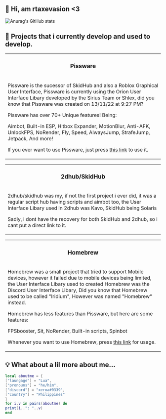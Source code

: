 ## 👋 Hi, am rtaxevasion <3
![Anurag's GitHub stats](https://github-readme-stats.vercel.app/api?username=AnAvaragelilmemer&show_icons=true&theme=tokyonight)
## 📃 Projects that i currently develop and used to develop.

<table><tr><td><h3 align='center'>Pissware</h2></tr></td>

<tr><td>

Pissware is the sucessor of SkidHub and also a Roblox Graphical User Interface, Pissware is currently using the Orion User Interface Libary developed by the Sirius Team or Shlex, did you know that Pissware was created on 13/11/22 at 9:27 PM?

  

Pissware has over 70+ Unique features! Being:

  

  Aimbot, Built-in ESP, Hitbox Expander, MotionBlur, Anti-AFK, UnlockFPS, NoRender, Fly, Speed, AlwaysJump, StrafeJump, Jetpack, And more!

  

  If you ever want to use Pissware, just press [this link](https://github.com/AnAvaragelilmemer/Pissware/blob/main/Utility/Misc/mobilescript.lua?raw=true) to use it.

  

</td></tr></table>

<table><tr><td><h3 align='center'>2dhub/SkidHub</h2></tr></td>

<tr><td>

  2dhub/skidhub was my, if not the first project i ever did, it was a regular script hub having scripts and aimbot too, the User Interface Libary used in 2dhub was Kavo, SkidHub being Solaris

 Sadly, i dont have the recovery for both SkidHub and 2dhub, so i cant put a direct link to it.
</td></tr></table>


<table><tr><td><h3 align='center'>Homebrew</h2></tr></td>

<tr><td>

Homebrew was a small project that tried to support Mobile devices, however it failed due to mobile devices being limited, the User Interface Libary used to created Homebrew was the Discord User Interface Libary, Did you know that Homebrew used to be called "Iridium", However was named "Homebrew" instead.

  

Homebrew has less features than Pissware, but here are some features:

  FPSbooster, Sit, NoRender, Built-in scripts, Spinbot

 

  Whenever you want to use Homebrew, press [this link](https://github.com/AnAvaragelilmemer/homebrew/blob/main/source.lua?raw=true) for usage.

  

</td></tr></table>

## 💡 What about a lil more about me...
```lua
local aboutme = {
["laungage"] = "Lua",
["pronouns"] = "he/him",
["discord"] = "xeroa#0339",
["country"] = "Philippines"
}
for i,v in pairs(aboutme) do
print(i..": "..v)
end
```
